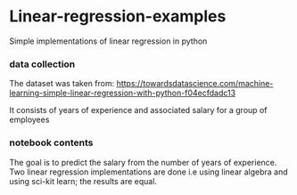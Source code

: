 # Linear-regression-examples
Simple implementations of linear regression in python

### data collection

The dataset was taken from:  https://towardsdatascience.com/machine-learning-simple-linear-regression-with-python-f04ecfdadc13

It consists of years of experience and associated salary for a group of employees

### notebook contents

The goal is to predict the salary from the number of years of experience. Two linear regression implementations are done i.e using linear algebra and using sci-kit learn; the results are equal.
